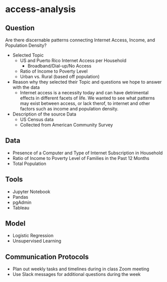 # access-analysis

## Question

Are there discernable patterns connecting Internet Access, Income, and Population Density?
- Selected Topic
  - US and Puerto Rico Internet Access per Household
    - Broadband/Dial-up/No Access
  - Ratio of Income to Poverty Level
  - Urban vs. Rural (based off population)
- Reason why they selected their Topic and questions we hope to answer with the data
  - Internet access is a necessity today and can have detrimental effects in different facets of life. We wanted to see what patterns may exist between access, or lack therof, to internet and other factors such as income and population density.
- Description of the source Data
  - US Census data
  - Collected from American Community Survey

## Data
- Presence of a Computer and Type of Internet Subscription in Household
- Ratio of Income to Poverty Level of Families in the Past 12 Months
- Total Population

## Tools
- Jupyter Notebook
- Pandas
- pgAdmin
- Tableau

## Model
- Logistic Regression
- Unsupervised Learning

## Communication Protocols
- Plan out weekly tasks and timelines during in class Zoom meeting
- Use Slack messages for additional questions during the week
